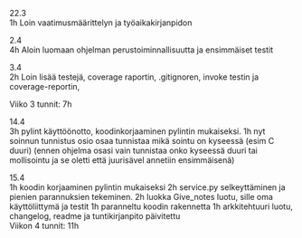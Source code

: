 22.3 \
1h Loin vaatimusmäärittelyn ja työaikakirjanpidon

2.4\
4h Aloin luomaan ohjelman perustoiminnallisuutta ja ensimmäiset testit

3.4\
2h Loin lisää testejä, coverage raportin, .gitignoren, invoke testin ja coverage-reportin, 

Viiko 3 tunnit: 7h

14.4\
3h pylint käyttöönotto, koodinkorjaaminen pylintin mukaiseksi.
1h nyt soinnun tunnistus osio osaa tunnistaa mikä sointu on kyseessä (esim C duuri) (ennen ohjelma osasi vain tunnistaa onko kyseessä duuri tai mollisointu ja se oletti että juurisävel annetiin ensimmäisenä)

15.4\
1h koodin korjaaminen pylintin mukaiseksi
2h service.py selkeyttäminen ja pienien parannuksien tekeminen.
2h luokka Give_notes luotu, sille oma käyttöliittymä ja testit
1h paranneltu koodin rakennetta
1h arkkitehtuuri luotu, changelog, readme ja tuntikirjanpito päivitettu
\
Viikon 4 tunnit: 11h
